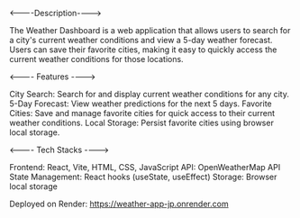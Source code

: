 <----Description---->

The Weather Dashboard is a web application that allows users to search for a city's current weather conditions and view a 5-day weather forecast. Users can save their favorite cities, making it easy to quickly access the current weather conditions for those locations.

<---- Features ---->

City Search: Search for and display current weather conditions for any city. 5-Day Forecast: View weather predictions for the next 5 days. Favorite Cities: Save and manage favorite cities for quick access to their current weather conditions. Local Storage: Persist favorite cities using browser local storage.

<---- Tech Stacks ---->

Frontend: React, Vite, HTML, CSS, JavaScript API: OpenWeatherMap API
State Management: React hooks (useState, useEffect) Storage: Browser local storage


Deployed on Render:
 https://weather-app-jp.onrender.com

